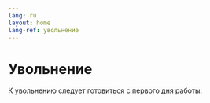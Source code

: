 ```yaml
---
lang: ru
layout: home
lang-ref: увольнение
---
```


# Увольнение

К увольнению следует готовиться с первого дня работы.
